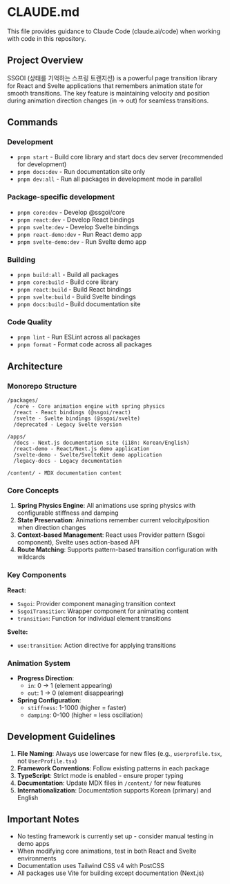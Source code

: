 # CLAUDE.md

This file provides guidance to Claude Code (claude.ai/code) when working with code in this repository.

## Project Overview

SSGOI (상태를 기억하는 스프링 트랜지션) is a powerful page transition library for React and Svelte applications that remembers animation state for smooth transitions. The key feature is maintaining velocity and position during animation direction changes (in → out) for seamless transitions.

## Commands

### Development
- `pnpm start` - Build core library and start docs dev server (recommended for development)
- `pnpm docs:dev` - Run documentation site only
- `pnpm dev:all` - Run all packages in development mode in parallel

### Package-specific development
- `pnpm core:dev` - Develop @ssgoi/core
- `pnpm react:dev` - Develop React bindings
- `pnpm svelte:dev` - Develop Svelte bindings
- `pnpm react-demo:dev` - Run React demo app
- `pnpm svelte-demo:dev` - Run Svelte demo app

### Building
- `pnpm build:all` - Build all packages
- `pnpm core:build` - Build core library
- `pnpm react:build` - Build React bindings
- `pnpm svelte:build` - Build Svelte bindings
- `pnpm docs:build` - Build documentation site

### Code Quality
- `pnpm lint` - Run ESLint across all packages
- `pnpm format` - Format code across all packages

## Architecture

### Monorepo Structure
```
/packages/
  /core - Core animation engine with spring physics
  /react - React bindings (@ssgoi/react)
  /svelte - Svelte bindings (@ssgoi/svelte)
  /deprecated - Legacy Svelte version

/apps/
  /docs - Next.js documentation site (i18n: Korean/English)
  /react-demo - React/Next.js demo application
  /svelte-demo - Svelte/SvelteKit demo application
  /legacy-docs - Legacy documentation

/content/ - MDX documentation content
```

### Core Concepts

1. **Spring Physics Engine**: All animations use spring physics with configurable stiffness and damping
2. **State Preservation**: Animations remember current velocity/position when direction changes
3. **Context-based Management**: React uses Provider pattern (Ssgoi component), Svelte uses action-based API
4. **Route Matching**: Supports pattern-based transition configuration with wildcards

### Key Components

**React:**
- `Ssgoi`: Provider component managing transition context
- `SsgoiTransition`: Wrapper component for animating content
- `transition`: Function for individual element transitions

**Svelte:**
- `use:transition`: Action directive for applying transitions

### Animation System

- **Progress Direction**: 
  - `in`: 0 → 1 (element appearing)
  - `out`: 1 → 0 (element disappearing)
- **Spring Configuration**:
  - `stiffness`: 1-1000 (higher = faster)
  - `damping`: 0-100 (higher = less oscillation)

## Development Guidelines

1. **File Naming**: Always use lowercase for new files (e.g., `userprofile.tsx`, not `UserProfile.tsx`)
2. **Framework Conventions**: Follow existing patterns in each package
3. **TypeScript**: Strict mode is enabled - ensure proper typing
4. **Documentation**: Update MDX files in `/content/` for new features
5. **Internationalization**: Documentation supports Korean (primary) and English

## Important Notes

- No testing framework is currently set up - consider manual testing in demo apps
- When modifying core animations, test in both React and Svelte environments
- Documentation uses Tailwind CSS v4 with PostCSS
- All packages use Vite for building except documentation (Next.js)